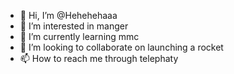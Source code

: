 - 👋 Hi, I’m @Hehehehaaa
- 👀 I’m interested in manger
- 🌱 I’m currently learning mmc
- 💞️ I’m looking to collaborate on launching a rocket
- 📫 How to reach me through telephaty

<!---
Hehehehaaa/Hehehehaaa is a ✨ special ✨ repository because its `README.md` (this file) appears on your GitHub profile.
You can click the Preview link to take a look at your changes.
--->
